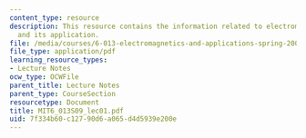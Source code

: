 ```yaml
---
content_type: resource
description: This resource contains the information related to electromagnetic fundamentals
  and its application.
file: /media/courses/6-013-electromagnetics-and-applications-spring-2009/7f334b60c12790d6a065d4d5939e200e_MIT6_013S09_lec01.pdf
file_type: application/pdf
learning_resource_types:
- Lecture Notes
ocw_type: OCWFile
parent_title: Lecture Notes
parent_type: CourseSection
resourcetype: Document
title: MIT6_013S09_lec01.pdf
uid: 7f334b60-c127-90d6-a065-d4d5939e200e
---
```

